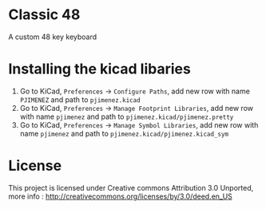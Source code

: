 # Classic 48
A custom 48 key keyboard

# Installing the kicad libaries
1. Go to KiCad, `Preferences` -> `Configure Paths`, add new row with name `PJIMENEZ` and path to `pjimenez.kicad`
2. Go to KiCad, `Preferences` -> `Manage Footprint Libraries`, add new row with name `pjimenez` and path to `pjimenez.kicad/pjimenez.pretty`
3. Go to KiCad, `Preferences` -> `Manage Symbol Libraries`, add new row with name `pjimenez` and path to `pjimenez.kicad/pjimenez.kicad_sym`

# License
This project is licensed under Creative commons Attribution 3.0 Unported, more info : http://creativecommons.org/licenses/by/3.0/deed.en_US
